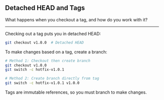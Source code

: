 ## Detached HEAD and Tags

What happens when you checkout a tag, and how do you work with it?

---

Checking out a tag puts you in detached HEAD:
```bash
git checkout v1.0.0  # Detached HEAD
```

To make changes based on a tag, create a branch:
```bash
# Method 1: Checkout then create branch
git checkout v1.0.0
git switch -c hotfix-v1.0.1

# Method 2: Create branch directly from tag
git switch -c hotfix-v1.0.1 v1.0.0
```

Tags are immutable references, so you must branch to make changes.

